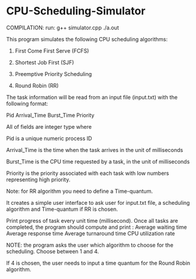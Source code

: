 # CPU-Scheduling-Simulator

COMPILATION:
run:
	g++ simulator.cpp
	./a.out
  

This program simulates the following CPU scheduling algorithms:

1) First Come First Serve (FCFS)

2) Shortest Job First (SJF)

3) Preemptive Priority Scheduling

4) Round Robin (RR)

The task information will be read from an input file (input.txt) with the following format:

Pid Arrival_Time Burst_Time Priority

All of fields are integer type where

Pid is a unique numeric process ID

Arrival_Time is the time when the task arrives in the unit of milliseconds

Burst_Time is the CPU time requested by a task, in the unit of milliseconds

Priority is the priority associated with each task with low numbers representing high priority.

Note: for RR algorithm you need to define a Time-quantum.



It creates a simple user interface to ask user for input.txt file, a scheduling algorithm and Time-quantum if RR is chosen.

Print progress of task every unit time (millisecond).
Once all tasks are completed, the program should compute and print :
Average waiting time
Average response time
Average turnaround time
CPU utilization rate


NOTE: the program asks the user which algorithm to choose for the scheduling. Choose between 1 and 4. 

If 4 is chosen, the user needs to input a time quantum for the Round Robin algorithm.
